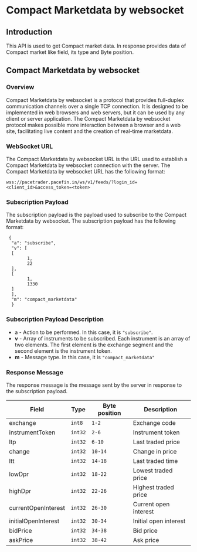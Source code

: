 # Compact Marketdata by websocket

## Introduction
This API is used to get Compact market data. In response provides data of Compact market like field, its type and Byte position.


## Compact Marketdata by websocket

### Overview
Compact Marketdata by websocket is a protocol that provides full-duplex communication channels over a single TCP connection. It is designed to be implemented in web browsers and web servers, but it can be used by any client or server application. The Compact Marketdata by websocket protocol makes possible more interaction between a browser and a web site, facilitating live content and the creation of real-time marketdata.

### WebSocket URL
The Compact Marketdata by websocket URL is the URL used to establish a Compact Marketdata by websocket connection with the server. The Compact Marketdata by websocket URL has the following format:
```
wss://pacetrader.pacefin.in/ws/v1/feeds/?login_id=<client_id>&access_token=<token>
```

### Subscription Payload
The subscription payload is the payload used to subscribe to the Compact Marketdata by websocket. The subscription payload has the following format:
```
 {
  "a": "subscribe",
  "v": [
  [
        1,
        22
  ],
  [
        1,
        1330
  ]
  ],
  "m": "compact_marketdata"
  }
``` 
### Subscription Payload Description
- a - Action to be performed. In this case, it is `"subscribe"`.
- **v** - Array of instruments to be subscribed. Each instrument is an array of two elements. The first element is the exchange segment and the second element is the instrument token.
- **m** - Message type. In this case, it is `"compact_marketdata"`



### Response Message
The response message is the message sent by the server in response to the subscription payload. 

| Field |	Type  |	Byte position | Description |
| --- | --- | --- | --- |
exchange |	`int8`  |	`1-2 `|	Exchange code |
instrumentToken |`int32` |	`2-6` |	Instrument token |
ltp |	`int32` |	`6-10`    |	Last traded price |
change | `int32` | `10-14` |	Change in price |
ltt	| `int32`	| `14-18 `|	Last traded time |
lowDpr	| `int32`	 | `18-22` |	Lowest traded price |
highDpr |	`int32` |	`22-26` |	Highest traded price |
currentOpenInterest	| `int32` | `26-30` |	Current open interest |
initialOpenInterest | `int32`	| `30-34` |	Initial open interest |
bidPrice |	`int32` |	`34-38` |	Bid price |
askPrice |	`int32` |	`38-42` |	Ask price |

